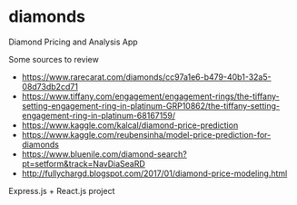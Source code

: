 # diamonds

Diamond Pricing and Analysis App

Some sources to review

- https://www.rarecarat.com/diamonds/cc97a1e6-b479-40b1-32a5-08d73db2cd71
- https://www.tiffany.com/engagement/engagement-rings/the-tiffany-setting-engagement-ring-in-platinum-GRP10862/the-tiffany-setting-engagement-ring-in-platinum-68167159/
- https://www.kaggle.com/kalcal/diamond-price-prediction
- https://www.kaggle.com/reubensinha/model-price-prediction-for-diamonds
- https://www.bluenile.com/diamond-search?pt=setform&track=NavDiaSeaRD
- http://fullychargd.blogspot.com/2017/01/diamond-price-modeling.html

Express.js + React.js project

